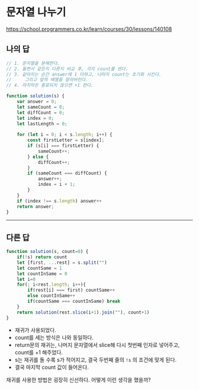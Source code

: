 # 문자열 나누기

https://school.programmers.co.kr/learn/courses/30/lessons/140108

## 나의 답

```js
// 1. 문자열을 분해한다.
// 2. 돌면서 같은지 다른지 비교 후, 각각 count를 센다.
// 3. 같아지는 순간 answer에 1 더하고, 나머지 count는 초기화 시킨다.
//     그리고 앞의 배열을 잘라버린다.
// 4. 마지막은 종료되지 않으면 +1 한다.

function solution(s) {
    var answer = 0;
    let sameCount = 0;
    let diffCount = 0;
    let index = 0;
    let lastLength = 0;
    
    for (let i = 0; i < s.length; i++) { 
        const firstLetter = s[index];
        if (s[i] === firstLetter) {
            sameCount++;
        } else {
            diffCount++;    
        }
        if (sameCount === diffCount) {
            answer++;
            index = i + 1;
        }
    }
    if (index !== s.length) answer++
    return answer;
}
```

---

## 다른 답

```js
function solution(s, count=0) {
    if(!s) return count
    let [first, ...rest] = s.split("")
    let countSame = 1
    let countInSame = 0
    let i=0
    for(; i<rest.length; i++){
        if(rest[i] === first) countSame++
        else countInSame++
        if(countSame === countInSame) break
    }
    return solution(rest.slice(i+1).join(""), count+1)
}
```

- 재귀가 사용되었다.
- count를 세는 방식은 나와 동일하다.
- return문의 재귀는, 나머지 문자열에서 slice해 다시 첫번째 인자로 넣어주고, count를 +1 해주었다.
- s는 재귀를 돌 수록 s가 적어지고, 결국 두번째 줄의 `!s` 의 조건에 맞게 된다.
- 결국 마지막 count 값이 들어온다.

재귀를 사용한 방법은 굉장히 신선하다. 어떻게 이런 생각을 했을까?

